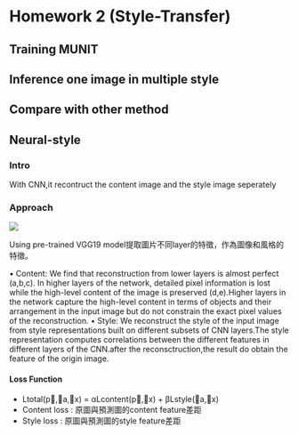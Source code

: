 # Homework 2 (Style-Transfer) 
## Training MUNIT

## Inference one image in multiple style

## Compare with other method
## Neural-style
### Intro
With CNN,it recontruct the content image and the style image seperately
### Approach
![](https://i.imgur.com/SGk7Hwg.png)

Using pre-trained VGG19 model提取圖片不同layer的特徵，作為圖像和風格的特徵。

•	Content: We find that reconstruction from lower layers is almost perfect (a,b,c). In higher layers of the network, detailed pixel information is lost while the high-level content of the image is preserved (d,e).Higher layers in the network capture the high-level content in terms of objects and their arrangement in the input image but do not constrain the exact pixel values of the reconstruction. 
•	Style: We reconstruct the style of the input image from style representations built on different subsets of CNN layers.The style representation computes correlations between the different features in different layers of the CNN.after the reconsctruction,the result do obtain the feature of the origin image.
#### Loss Function
-	Ltotal(p⃗,⃗a,⃗x) = αLcontent(p⃗,⃗x) + βLstyle(⃗a,⃗x)
-	Content loss : 原圖與預測圖的content feature差距
-	Style loss : 原圖與預測圖的style feature差距



